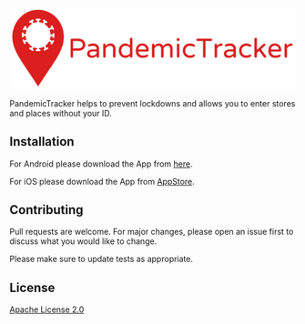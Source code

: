 ![pandemictracker](https://github.com/talked-inc/pandemictracker/blob/main/img/pc-logo.png?raw=true)

PandemicTracker helps to prevent lockdowns and allows you to enter stores and places without your ID.

## Installation

For Android please download the App from [here](https://github.com/talked-inc/pandemictracker/download/android-branch/latest/).

For iOS please download the App from [AppStore](https://apps.apple.com/no/app/pandemictracker/305031).


## Contributing
Pull requests are welcome. For major changes, please open an issue first to discuss what you would like to change.

Please make sure to update tests as appropriate.

## License
[Apache License 2.0](https://choosealicense.com/licenses/apache-2.0/)
